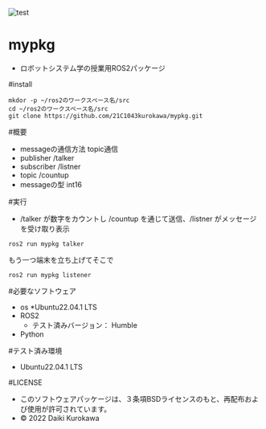 ![test](https://github.com/21C1043kurokawa/robosys2022/actions/workflows/test.yml/badge.svg)
# mypkg
* ロボットシステム学の授業用ROS2パッケージ

#install
```
mkdor -p ~/ros2のワークスペース名/src
cd ~/ros2のワークスペース名/src
git clone https://github.com/21C1043kurokawa/mypkg.git
```
#概要 
 * messageの通信方法 topic通信
 * publisher /talker
 * subscriber /listner
 * topic /countup
 * messageの型 int16

#実行
* /talker が数字をカウントし /countup を通じて送信、/listner がメッセージを受け取り表示
```
ros2 run mypkg talker
```
もう一つ端末を立ち上げてそこで
```
ros2 run mypkg listener
```

#必要なソフトウェア
 * os
     *Ubuntu22.04.1 LTS
 * ROS2
     * テスト済みバージョン： Humble
 * Python

#テスト済み環境
 * Ubuntu22.04.1 LTS

#LICENSE
 * このソフトウェアパッケージは、３条項BSDライセンスのもと、再配布および使用が許可されています。
 * © 2022 Daiki Kurokawa

